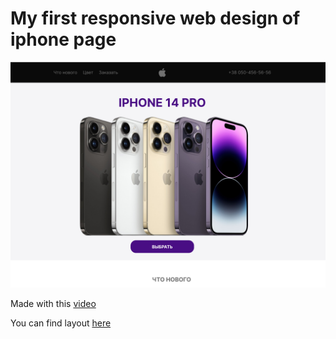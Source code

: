 # My first responsive web design of iphone page 
![img.png](img.png)

Made with this [video](https://youtu.be/2dVPFVX3ZZ0)

You can find layout [here](https://www.figma.com/file/fZikUhO8SKUeiDD2IdzVKQ/Iphone-14-pro?type=design&node-id=0%3A1&t=1Z3nj0Pd95xDneM8-1)
